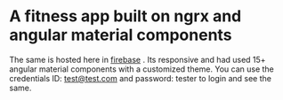# A fitness app built on ngrx and angular material components

The same is hosted here in [firebase](https://ngnews-f5b75.firebaseapp.com) . Its responsive and had used 15+ angular material components with a customized theme.  You can use the credentials ID:  test@test.com and password:  tester to login and see the same.
